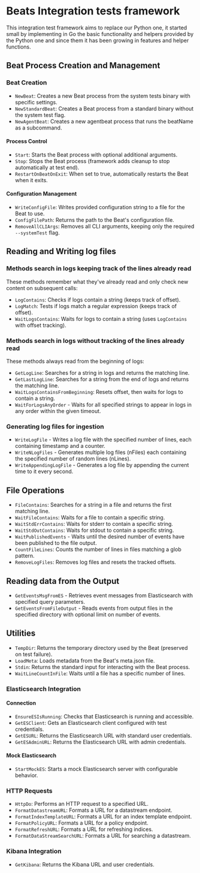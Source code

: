 # Beats Integration tests framework

This integration test framework aims to replace our Python one, it
started small by implementing in Go the basic functionality and
helpers provided by the Python one and since them it has been growing
in features and helper functions.

## Beat Process Creation and Management

### Beat Creation
+ `NewBeat`: Creates a new Beat process from the system tests binary with specific settings.
+ `NewStandardBeat`: Creates a Beat process from a standard binary without the system test flag.
+ `NewAgentBeat`: Creates a new agentbeat process that runs the beatName as a subcommand.

#### Process Control
+ `Start`: Starts the Beat process with optional additional arguments.
+ `Stop`: Stops the Beat process (framework adds cleanup to stop automatically at test end).
+ `RestartOnBeatOnExit`: When set to true, automatically restarts the Beat when it exits.

#### Configuration Management
+ `WriteConfigFile`: Writes provided configuration string to a file for the Beat to use.
+ `ConfigFilePath`: Returns the path to the Beat's configuration file.
+ `RemoveAllCLIArgs`: Removes all CLI arguments, keeping only the required `--systemTest` flag.

## Reading and Writing log files

### Methods search in logs keeping track of the lines already read
These methods remember what they've already read and only check new content on subsequent calls:

+ `LogContains`: Checks if logs contain a string (keeps track of offset).
+ `LogMatch`: Tests if logs match a regular expression (keeps track of offset).
+ `WaitLogsContains`: Waits for logs to contain a string (uses `LogContains` with offset tracking).

### Methods search in logs without tracking of the lines already read
These methods always read from the beginning of logs:

+ `GetLogLine`: Searches for a string in logs and returns the matching line.
+ `GetLastLogLine`: Searches for a string from the end of logs and returns the matching line.
+ `WaitLogsContainsFromBeginning`: Resets offset, then waits for logs to contain a string.
+ `WaitForLogsAnyOrder` - Waits for all specified strings to appear in logs in any order within the given timeout.

### Generating log files for ingestion

+ `WriteLogFile` - Writes a log file with the specified number of lines, each containing timestamp and a counter.
+ `WriteNLogFiles` - Generates multiple log files (nFiles) each containing the specified number of random lines (nLines).
+ `WriteAppendingLogFile` - Generates a log file by appending the current time to it every second.

## File Operations

+ `FileContains`: Searches for a string in a file and returns the first matching line.
+ `WaitFileContains`: Waits for a file to contain a specific string.
+ `WaitStdErrContains`: Waits for stderr to contain a specific string.
+ `WaitStdOutContains`: Waits for stdout to contain a specific string.
+ `WaitPublishedEvents` - Waits until the desired number of events have been published to the file output.
+ `CountFileLines`: Counts the number of lines in files matching a glob pattern.
+ `RemoveLogFiles`: Removes log files and resets the tracked offsets.

## Reading data from the Output

+ `GetEventsMsgFromES` - Retrieves event messages from Elasticsearch with specified query parameters.
+ `GetEventsFromFileOutput` - Reads events from output files in the specified directory with optional limit on number of events.

## Utilities

+ `TempDir`: Returns the temporary directory used by the Beat (preserved on test failure).
+ `LoadMeta`: Loads metadata from the Beat's meta.json file.
+ `Stdin`: Returns the standard input for interacting with the Beat process.
+ `WaitLineCountInFile`: Waits until a file has a specific number of lines.

### Elasticsearch Integration

#### Connection
+ `EnsureESIsRunning`: Checks that Elasticsearch is running and accessible.
+ `GetESClient`: Gets an Elasticsearch client configured with test credentials.
+ `GetESURL`: Returns the Elasticsearch URL with standard user credentials.
+ `GetESAdminURL`: Returns the Elasticsearch URL with admin credentials.

#### Mock Elasticsearch
+ `StartMockES`: Starts a mock Elasticsearch server with configurable behavior.

### HTTP Requests
+ `HttpDo`: Performs an HTTP request to a specified URL.
+ `FormatDatastreamURL`: Formats a URL for a datastream endpoint.
+ `FormatIndexTemplateURL`: Formats a URL for an index template endpoint.
+ `FormatPolicyURL`: Formats a URL for a policy endpoint.
+ `FormatRefreshURL`: Formats a URL for refreshing indices.
+ `FormatDataStreamSearchURL`: Formats a URL for searching a datastream.

### Kibana Integration
+ `GetKibana`: Returns the Kibana URL and user credentials.
